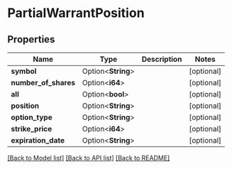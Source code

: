 # PartialWarrantPosition

## Properties

Name | Type | Description | Notes
------------ | ------------- | ------------- | -------------
**symbol** | Option<**String**> |  | [optional]
**number_of_shares** | Option<**i64**> |  | [optional]
**all** | Option<**bool**> |  | [optional]
**position** | Option<**String**> |  | [optional]
**option_type** | Option<**String**> |  | [optional]
**strike_price** | Option<**i64**> |  | [optional]
**expiration_date** | Option<**String**> |  | [optional]

[[Back to Model list]](../README.md#documentation-for-models) [[Back to API list]](../README.md#documentation-for-api-endpoints) [[Back to README]](../README.md)
